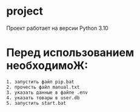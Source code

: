# project

Проект работает на версии Python 3.10

# Перед использованием необходимоЖ:
    1. запустить файл pip.bat
    2. прочесть файл manual.txt
    3. указать данные в файле .env
    4. указать товары в user.db
    5. запустить start.bat
